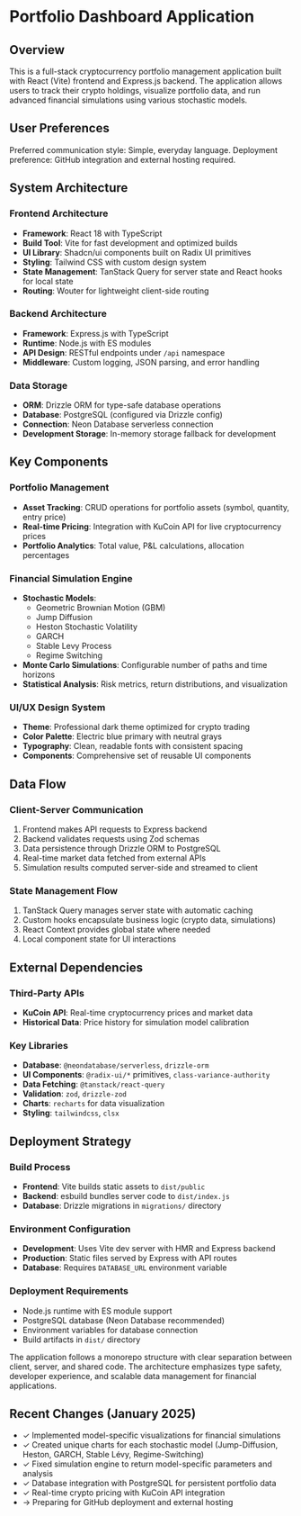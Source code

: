 # Portfolio Dashboard Application

## Overview
This is a full-stack cryptocurrency portfolio management application built with React (Vite) frontend and Express.js backend. The application allows users to track their crypto holdings, visualize portfolio data, and run advanced financial simulations using various stochastic models.

## User Preferences
Preferred communication style: Simple, everyday language.
Deployment preference: GitHub integration and external hosting required.

## System Architecture

### Frontend Architecture
- **Framework**: React 18 with TypeScript
- **Build Tool**: Vite for fast development and optimized builds
- **UI Library**: Shadcn/ui components built on Radix UI primitives
- **Styling**: Tailwind CSS with custom design system
- **State Management**: TanStack Query for server state and React hooks for local state
- **Routing**: Wouter for lightweight client-side routing

### Backend Architecture
- **Framework**: Express.js with TypeScript
- **Runtime**: Node.js with ES modules
- **API Design**: RESTful endpoints under `/api` namespace
- **Middleware**: Custom logging, JSON parsing, and error handling

### Data Storage
- **ORM**: Drizzle ORM for type-safe database operations
- **Database**: PostgreSQL (configured via Drizzle config)
- **Connection**: Neon Database serverless connection
- **Development Storage**: In-memory storage fallback for development

## Key Components

### Portfolio Management
- **Asset Tracking**: CRUD operations for portfolio assets (symbol, quantity, entry price)
- **Real-time Pricing**: Integration with KuCoin API for live cryptocurrency prices
- **Portfolio Analytics**: Total value, P&L calculations, allocation percentages

### Financial Simulation Engine
- **Stochastic Models**: 
  - Geometric Brownian Motion (GBM)
  - Jump Diffusion
  - Heston Stochastic Volatility
  - GARCH
  - Stable Levy Process
  - Regime Switching
- **Monte Carlo Simulations**: Configurable number of paths and time horizons
- **Statistical Analysis**: Risk metrics, return distributions, and visualization

### UI/UX Design System
- **Theme**: Professional dark theme optimized for crypto trading
- **Color Palette**: Electric blue primary with neutral grays
- **Typography**: Clean, readable fonts with consistent spacing
- **Components**: Comprehensive set of reusable UI components

## Data Flow

### Client-Server Communication
1. Frontend makes API requests to Express backend
2. Backend validates requests using Zod schemas
3. Data persistence through Drizzle ORM to PostgreSQL
4. Real-time market data fetched from external APIs
5. Simulation results computed server-side and streamed to client

### State Management Flow
1. TanStack Query manages server state with automatic caching
2. Custom hooks encapsulate business logic (crypto data, simulations)
3. React Context provides global state where needed
4. Local component state for UI interactions

## External Dependencies

### Third-Party APIs
- **KuCoin API**: Real-time cryptocurrency prices and market data
- **Historical Data**: Price history for simulation model calibration

### Key Libraries
- **Database**: `@neondatabase/serverless`, `drizzle-orm`
- **UI Components**: `@radix-ui/*` primitives, `class-variance-authority`
- **Data Fetching**: `@tanstack/react-query`
- **Validation**: `zod`, `drizzle-zod`
- **Charts**: `recharts` for data visualization
- **Styling**: `tailwindcss`, `clsx`

## Deployment Strategy

### Build Process
- **Frontend**: Vite builds static assets to `dist/public`
- **Backend**: esbuild bundles server code to `dist/index.js`
- **Database**: Drizzle migrations in `migrations/` directory

### Environment Configuration
- **Development**: Uses Vite dev server with HMR and Express backend
- **Production**: Static files served by Express with API routes
- **Database**: Requires `DATABASE_URL` environment variable

### Deployment Requirements
- Node.js runtime with ES module support
- PostgreSQL database (Neon Database recommended)
- Environment variables for database connection
- Build artifacts in `dist/` directory

The application follows a monorepo structure with clear separation between client, server, and shared code. The architecture emphasizes type safety, developer experience, and scalable data management for financial applications.

## Recent Changes (January 2025)
- ✓ Implemented model-specific visualizations for financial simulations
- ✓ Created unique charts for each stochastic model (Jump-Diffusion, Heston, GARCH, Stable Lévy, Regime-Switching)
- ✓ Fixed simulation engine to return model-specific parameters and analysis
- ✓ Database integration with PostgreSQL for persistent portfolio data
- ✓ Real-time crypto pricing with KuCoin API integration
- → Preparing for GitHub deployment and external hosting
